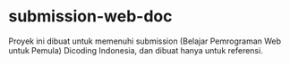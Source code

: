 # submission-web-doc

Proyek ini dibuat untuk memenuhi submission (Belajar Pemrograman Web untuk Pemula) Dicoding Indonesia, dan dibuat hanya untuk referensi.
